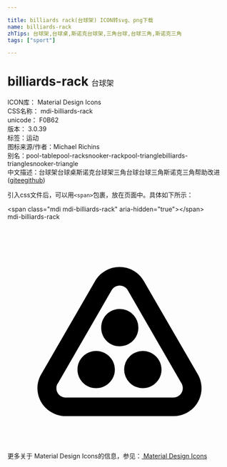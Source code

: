 ```yaml
---

title: billiards rack(台球架) ICON转svg、png下载
name: billiards-rack
zhTips: 台球架,台球桌,斯诺克台球架,三角台球,台球三角,斯诺克三角
tags: ["sport"]

---
```


# billiards-rack  <small style="font-size: 60%;font-weight: 100">台球架</small>


<div class="detail-page">
<p>
<span>
ICON库：
<span class="badge-secondary badge">Material Design Icons</span> 
</span>
<br/>
<span>
CSS名称：
<span class="badge-secondary badge">mdi-billiards-rack</span> 
</span>
<br/>
<span>
unicode：
<span class="badge-secondary badge">F0B62</span> 
<copy-btn content='F0B62' btn-title=""></copy-btn>
<copy-btn :content='String.fromCodePoint(parseInt("F0B62", 16))' btn-title="复制U"></copy-btn>
</span>
<br/>
<span>
版本：
<span class="badge-secondary badge">3.0.39</span> 
</span><br/><span>标签：<span class="badge-light badge"><router-link to="/tags/sport.html">运动</router-link></span></span>
<br/>
<span>图标来源/作者：<span class="badge-light badge">Michael Richins</span></span> 
<br/>
<span>别名：<span class="badge-light badge">pool-table</span><span class="badge-light badge">pool-rack</span><span class="badge-light badge">snooker-rack</span><span class="badge-light badge">pool-triangle</span><span class="badge-light badge">billiards-triangle</span><span class="badge-light badge">snooker-triangle</span></span><br/><span class="zh-detail">中文描述：<span class="badge-primary badge">台球架</span><span class="badge-primary badge">台球桌</span><span class="badge-primary badge">斯诺克台球架</span><span class="badge-primary badge">三角台球</span><span class="badge-primary badge">台球三角</span><span class="badge-primary badge">斯诺克三角</span><span class="help-link"><span>帮助改进</span>(<a href="https://gitee.com/liuwave/icon-helper/edit/master/json/material/billiards-rack.json" target="_blank" rel="noopener noreferrer">gitee</a><a href="https://github.com/liuwave/icon-helper/edit/master/json/material/billiards-rack.json" target="_blank" rel="noopener noreferrer">github</a></span>)</span><br/>
</p>
</div>
<div class="alert alert-dark">
  <i class="mdi mdi-billiards-rack mdi-48px"></i>
  <i class="mdi mdi-billiards-rack mdi-36px"></i>
  <i class="mdi mdi-billiards-rack mdi-24px"></i>
  <i class="mdi mdi-billiards-rack mdi-18px"></i>
</div>
<div>
  <p>引入css文件后，可以用<code>&lt;span&gt;</code>包裹，放在页面中。具体如下所示：    
  </p>
  <div class="alert alert-primary" style="font-size: 14px">
    &lt;span class="mdi mdi-billiards-rack" aria-hidden="true"&gt;&lt;/span&gt;
    <copy-btn content='<span class="mdi mdi-billiards-rack" aria-hidden="true"></span>'></copy-btn>
  </div>
  <div class="alert alert-secondary">
    <i class="mdi mdi-billiards-rack"
    style="font-size: 24px"
    aria-hidden="true"></i> mdi-billiards-rack
    <copy-btn content="mdi-billiards-rack" btn-title="复制图标名称"></copy-btn>
  </div>
</div>
<div id="svg" class="svg-wrap">
<svg xmlns="http://www.w3.org/2000/svg" viewBox="0 0 24 24"><path d="M20.31,16.44L14.54,6.47C13.72,5.04 11.89,4.55 10.46,5.38C10,5.64 9.63,6 9.36,6.47L3.6,16.44C2.77,17.87 3.26,19.69 4.69,20.5C5.14,20.78 5.65,20.92 6.18,20.92H17.73C19.38,20.91 20.72,19.57 20.71,17.92C20.71,17.4 20.57,16.89 20.31,16.44M5.37,17.43L11.11,7.47C11.38,7 12,6.82 12.46,7.1C12.62,7.18 12.75,7.31 12.84,7.47L18.58,17.43C18.85,17.91 18.69,18.5 18.21,18.79C18.06,18.88 17.89,18.93 17.72,18.93H6.21C5.66,18.92 5.21,18.47 5.22,17.92C5.22,17.75 5.26,17.58 5.35,17.43H5.37M11.97,13.45C10.87,13.45 10,12.56 10,11.46C10,10.35 10.87,9.46 11.97,9.46A2,2 0 0,1 13.97,11.46C13.97,12.56 13.07,13.45 11.95,13.45H11.97M9.46,17.93C8.36,17.93 7.47,17.04 7.47,15.94C7.47,14.84 8.36,13.95 9.46,13.95C10.56,13.95 11.46,14.84 11.46,15.94C11.46,17.04 10.56,17.93 9.46,17.93M14.44,17.93A2,2 0 0,1 12.45,15.94A2,2 0 0,1 14.44,13.95C15.54,13.95 16.44,14.84 16.44,15.94C16.44,17.04 15.54,17.93 14.44,17.93Z" /></svg>
</div>
<detail full-name='mdi-billiards-rack'></detail>
    
<div><p>更多关于 Material Design Icons的信息，参见：<a target="_blank" href="https://iconhelper.cn/material.html"> Material Design Icons</a>
</p></div>
